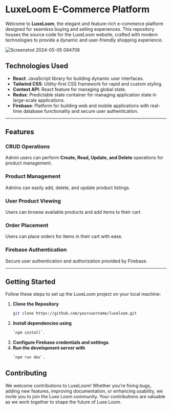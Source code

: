 # **LuxeLoom E-Commerce Platform**

Welcome to **LuxeLoom**, the elegant and feature-rich e-commerce platform designed for seamless buying and selling experiences. This repository houses the source code for the LuxeLoom website, crafted with modern technologies to provide a dynamic and user-friendly shopping experience.

![Screenshot 2024-05-05 094708](https://github.com/gauravdevrani8/LuxeLoom-e-commerce-website/assets/151192508/7c688902-82fa-4afc-b7b5-724d193c4c14)


## **Technologies Used**

- **React**: JavaScript library for building dynamic user interfaces.
- **Tailwind CSS**: Utility-first CSS framework for rapid and custom styling.
- **Context API**: React feature for managing global state.
- **Redux**: Predictable state container for managing application state in large-scale applications.
- **Firebase**: Platform for building web and mobile applications with real-time database functionality and secure user authentication.

---

## **Features**

### **CRUD Operations**
Admin users can perform **Create, Read, Update, and Delete** operations for product management.

### **Product Management**
Admins can easily add, delete, and update product listings.

### **User Product Viewing**
Users can browse available products and add items to their cart.

### **Order Placement**
Users can place orders for items in their cart with ease.

### **Firebase Authentication**
Secure user authentication and authorization provided by Firebase.

---

## **Getting Started**

Follow these steps to set up the LuxeLoom project on your local machine:

1. **Clone the Repository**
   ```bash
   git clone https://github.com/yourusername/luxeloom.git
2. **Install dependencies using** 
   ```bash
   `npm install`.
3. **Configure Firebase credentials and settings**.
4. **Run the development server with**
   ```bash 
   `npm run dev`.

## Contributing

We welcome contributions to LuxeLoom! Whether you're fixing bugs, adding new features, improving documentation, or enhancing usability, we invite you to join the Luxe Loom community. Your contributions are valuable as we work together to shape the future of Luxe Loom.
